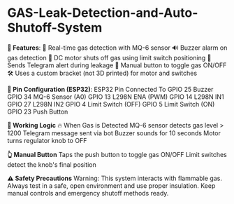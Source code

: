 # GAS-Leak-Detection-and-Auto-Shutoff-System

**🚨 Features**:
🧪 Real-time gas detection with MQ-6 sensor
🔊 Buzzer alarm on gas detection
🔄 DC motor shuts off gas using limit switch positioning
📲 Sends Telegram alert during leakage
🔘 Manual button to toggle gas ON/OFF
🛠️ Uses a custom bracket (not 3D printed) for motor and switches

**🔌 Pin Configuration (ESP32)**:
ESP32 Pin	Connected To
GPIO 25	Buzzer
GPIO 34	MQ-6 Sensor (A0)
GPIO 13	L298N ENA (PWM)
GPIO 14	L298N IN1
GPIO 27	L298N IN2
GPIO 4	Limit Switch (OFF)
GPIO 5	Limit Switch (ON)
GPIO 23	Push Button

**🧠 Working Logic**
🔥 When Gas is Detected
MQ-6 sensor detects gas level > 1200
Telegram message sent via bot
Buzzer sounds for 10 seconds
Motor turns regulator knob to OFF

**👆 Manual Button**
Taps the push button to toggle gas ON/OFF
Limit switches detect the knob's final position

**⚠️ Safety Precautions**
Warning: This system interacts with flammable gas.
Always test in a safe, open environment and use proper insulation. Keep manual controls and emergency shutoff methods ready.
